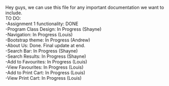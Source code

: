 Hey guys, we can use this file for any important documentation we want to include.
</br>
TO DO:</br>
-Assignment 1 functionality: DONE</br>
-Program Class Design: In Progress (Shayne)</br>
-Navigation: In Progress (Louis)</br>
-Bootstrap theme: In Progress (Andrew)</br>
-About Us: Done. Final update at end.</br>
-Search Bar: In Progress (Shayne)</br>
-Search Results: In Progress (Shayne)</br>
-Add to Favourites: In Progress (Louis) </br>
-View Favourites: In Progress (Louis) </br>
-Add to Print Cart: In Progress (Louis)</br>
-View Print Cart: In Progress (Louis)</br>


